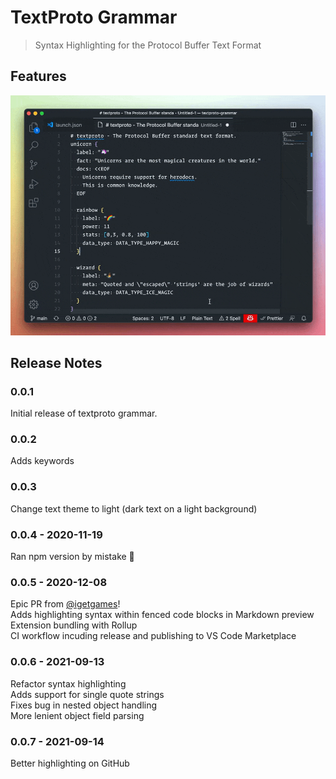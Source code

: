 # TextProto Grammar

> Syntax Highlighting for the Protocol Buffer Text Format

## Features

![highlight real](images/highlight-reel.gif)

## Release Notes

### 0.0.1

Initial release of textproto grammar.

### 0.0.2

Adds keywords

### 0.0.3

Change text theme to light (dark text on a light background)

### 0.0.4 - 2020-11-19

Ran npm version by mistake :rocket:

### 0.0.5 - 2020-12-08

Epic PR from [@igetgames](https://github.com/thejustinwalsh/textproto-grammar/pull/5)!  
Adds highlighting syntax within fenced code blocks in Markdown preview  
Extension bundling with Rollup  
CI workflow incuding release and publishing to VS Code Marketplace

### 0.0.6 - 2021-09-13

Refactor syntax highlighting  
Adds support for single quote strings  
Fixes bug in nested object handling  
More lenient object field parsing  

### 0.0.7 - 2021-09-14

Better highlighting on GitHub  